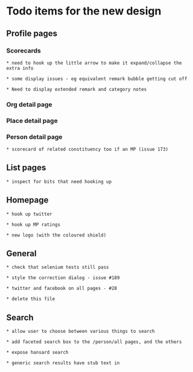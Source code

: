 # Todo items for the new design

## Profile pages

### Scorecards

    * need to hook up the little arrow to make it expand/collapse the extra info
    
    * some display issues - eg equivalent remark bubble getting cut off
    
    * Need to display extended remark and category notes


### Org detail page
    
### Place detail page

### Person detail page

    * scorecard of related constituency too if an MP (issue 173)


## List pages

    * inspect for bits that need hooking up


## Homepage

    * hook up twitter
    
    * hook up MP ratings
    
    * new logo (with the coloured shield)
    

## General

    * check that selenium tests still pass

    * style the correction dialog - issue #189
    
    * twitter and facebook on all pages - #28

    * delete this file
    

## Search

    * allow user to choose between various things to search
    
    * add faceted search box to the /person/all pages, and the others
    
    * expose hansard search

    * generic search results have stub text in

